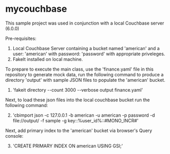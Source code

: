 # mycouchbase

This sample project was used in conjunction with a local Couchbase server (6.0.0)

Pre-requisites:
1. Local Couchbase Server containing a bucket named 'american' and a user: 'american' with password: 'password' with appropriate priveleges. 
2. FakeIt installed on local machine.

To prepare to execute the main class, use the 'finance.yaml' file in this repository to generate mock data, run the following command to produce a directory 'output' with sample JSON files to populate the 'american' bucket.

1. 'fakeit directory --count 3000 --verbose output finance.yaml'

Next, to load these json files into the local couchbase bucket run the following command:

2. 'cbimport json -c 127.0.0.1 -b american -u american -p password -d file://output/ -f sample -g key::%user_id%::#MONO_INCR#'

Next, add primary index to the 'american' bucket via browser's Query console:

3. 'CREATE PRIMARY INDEX ON american USING GSI;'
